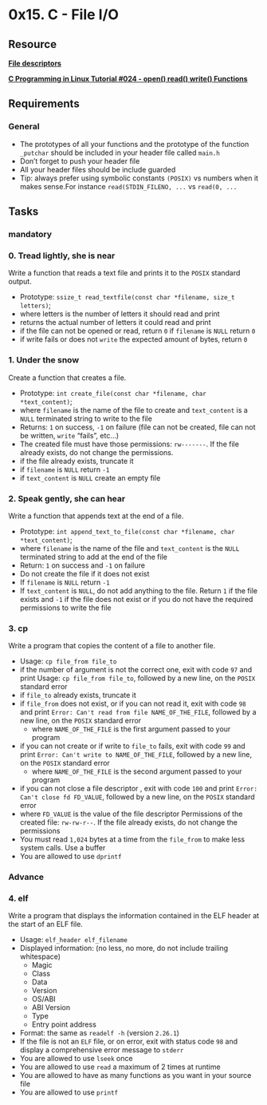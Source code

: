 #  0x15. C - File I/O

## Resource

**[File descriptors](https://en.wikipedia.org/wiki/File_descriptor)**

**[C Programming in Linux Tutorial #024 - open() read() write() Functions](https://www.youtube.com/watch?v=dP3N8g7h8gY)**

## Requirements

### General

  - The prototypes of all your functions and the prototype of the function `_putchar` should be included in your header file called `main.h`
  - Don’t forget to push your header file
  - All your header files should be include guarded
  - Tip: always prefer using symbolic constants `(POSIX)` vs numbers when it makes sense.For instance `read(STDIN_FILENO, ...` vs `read(0, ...`

## Tasks

### mandatory

### 0. Tread lightly, she is near

  Write a function that reads a text file and prints it to the `POSIX` standard output.

  - Prototype: `ssize_t read_textfile(const char *filename, size_t letters)`;
  - where letters is the number of letters it should read and print
  - returns the actual number of letters it could read and print
  - if the file can not be opened or read, return `0` if `filename` is `NULL` return `0`
  - if write fails or does not `write` the expected amount of bytes, return `0`

### 1. Under the snow

  Create a function that creates a file.

  - Prototype: `int create_file(const char *filename, char *text_content)`;
  - where `filename` is the name of the file to create and `text_content` is a `NULL` terminated string to write to the file
  - Returns: `1` on success, `-1` on failure (file can not be created, file can not be written, `write` “fails”, etc…)
  - The created file must have those permissions: `rw-------`. If the file already exists, do not change the permissions.
  - if the file already exists, truncate it
  - if `filename` is `NULL` return `-1`
  - if `text_content` is `NULL` create an empty file

### 2. Speak gently, she can hear

  Write a function that appends text at the end of a file.

  - Prototype: `int append_text_to_file(const char *filename, char *text_content)`;
  - where `filename` is the name of the file and `text_content` is the `NULL` terminated string to add at the end of the file
  - Return: `1` on success and `-1` on failure
  - Do not create the file if it does not exist
  - If `filename` is `NULL` return `-1`
  - If `text_content` is `NULL`, do not add anything to the file. Return `1` if the file exists and `-1` if the file does not exist or if you do not have the required permissions to write the file

### 3. cp

  Write a program that copies the content of a file to another file.

  - Usage: `cp file_from file_to`
  - if the number of argument is not the correct one, exit with code `97` and print Usage: `cp file_from file_to`, followed by a new line, on the `POSIX` standard error
  - if `file_to` already exists, truncate it
  - if `file_from` does not exist, or if you can not read it, exit with code `98` and print `Error: Can't read from file NAME_OF_THE_FILE`, followed by a new line, on the `POSIX` standard error
     - where `NAME_OF_THE_FILE` is the first argument passed to your program
  - if you can not create or if write to `file_to` fails, exit with code `99` and print `Error: Can't write to NAME_OF_THE_FILE`, followed by a new line, on the `POSIX` standard error
     -  where `NAME_OF_THE_FILE` is the second argument passed to your program
  - if you can not close a file descriptor , exit with code `100` and print `Error: Can't close fd FD_VALUE`, followed by a new line, on the `POSIX` standard error
  - where `FD_VALUE` is the value of the file descriptor
Permissions of the created file: `rw-rw-r--`. If the file already exists, do not change the permissions
  - You must read `1,024` bytes at a time from the `file_from` to make less system calls. Use a buffer
  - You are allowed to use `dprintf`

### Advance

### 4. elf

  Write a program that displays the information contained in the ELF header at the start of an ELF file.

  - Usage: `elf_header elf_filename`
  - Displayed information: (no less, no more, do not include trailing whitespace)
    - Magic
    - Class
    - Data
    - Version
    - OS/ABI
    - ABI Version
    - Type
    - Entry point address
  - Format: the same as `readelf -h` (version `2.26.1`)
  - If the file is not an `ELF` file, or on error, exit with status code `98` and display a comprehensive error message to `stderr`
  - You are allowed to use `lseek` once
  - You are allowed to use `read` a maximum of 2 times at runtime
  - You are allowed to have as many functions as you want in your source file
  - You are allowed to use `printf`

